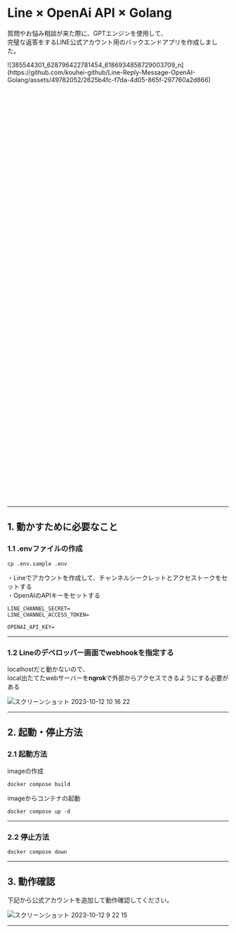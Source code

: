 # Line × OpenAi API × Golang
質問やお悩み相談が来た際に、GPTエンジンを使用して、<br>
完璧な返答をするLINE公式アカウント用のバックエンドアプリを作成しました。
<div style="width:500px;height:1000px">
![385544301_628796422781454_6186934858729003709_n](https://github.com/kouhei-github/Line-Reply-Message-OpenAI-Golang/assets/49782052/2625b4fc-f7da-4d05-865f-297760a2d866)
</div>

---

## 1. 動かすために必要なこと

### 1.1 .envファイルの作成
```shell
cp .env.sample .env
```

・Lineでアカウントを作成して、チャンネルシークレットとアクセストークをセットする<br>
・OpenAIのAPIキーをセットする
```text
LINE_CHANNEL_SECRET=
LINE_CHANNEL_ACCESS_TOKEN=

OPENAI_API_KEY=
```

---

### 1.2 Lineのデベロッパー画面でwebhookを指定する
localhostだと動かないので、<br>
local出たてたwebサーバーを**ngrok**で外部からアクセスできるようにする必要がある

![スクリーンショット 2023-10-12 10 16 22](https://github.com/kouhei-github/Line-Reply-Message-OpenAI-Golang/assets/49782052/ddcf8ba8-7ff5-43f6-adcb-87cb4fcdc125)


---

## 2. 起動・停止方法
### 2.1 起動方法
imageの作成
```shell
docker compose build
```

imageからコンテナの起動
```shell
docker compose up -d
```

---

### 2.2 停止方法
```shell
docker compose down
```

---


## 3. 動作確認
下記から公式アカウントを追加して動作確認してください。

![スクリーンショット 2023-10-12 9 22 15](https://github.com/kouhei-github/Line-Reply-Message-OpenAI-Golang/assets/49782052/6352a4b0-a852-4936-9035-f175804cc8e3)

---

